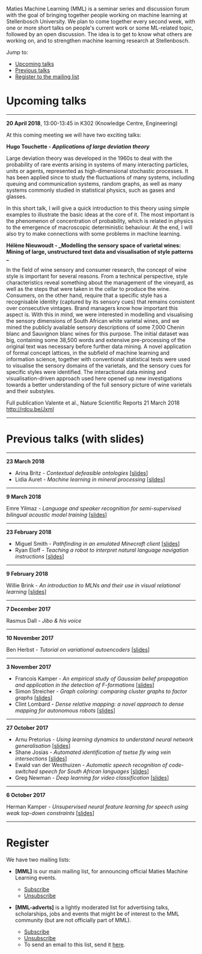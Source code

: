 Maties Machine Learning (MML) is a seminar series and discussion forum with the goal of bringing together people working on machine learning at Stellenbosch University. We plan to come together every second week, with one or more short talks on people's current work or some ML-related topic, followed by an open discussion. The idea is to get to know what others are working on, and to strengthen machine learning research at Stellenbosch.

Jump to:

- [Upcoming talks](#upcoming-talks)
- [Previous talks](#previous-talks-with-slides)
- [Register to the mailing list](#register)


# Upcoming talks

* * *

**20 April 2018**, 13:00-13:45 in K302 (Knowledge Centre, Engineering)

At this coming meeting we will have two exciting talks:

**Hugo Touchette - _Applications of large deviation theory_**

Large deviation theory was developed in the 1960s to deal with the probability of rare events arising in systems of many interacting particles, units or agents, represented as high-dimensional stochastic processes. It has been applied since to study the fluctuations of many systems, including queuing and communication systems, random graphs, as well as many systems commonly studied in statistical physics, such as gases and glasses. 

In this short talk, I will give a quick introduction to this theory using simple examples to illustrate the basic ideas at the core of it. The most important is the phenomenon of concentration of probability, which is related in physics to the emergence of macroscopic deterministic behaviour. At the end, I will also try to make connections with some problems in machine learning.

**Hélène Nieuwoudt - _Modelling the sensory space of varietal wines: Mining of large, unstructured text data and visualisation of style patterns _**

In the field of wine sensory and consumer research, the concept of wine style is important for several reasons. From a technical perspective,  style characteristics reveal something about the management of the vineyard, as well as the steps that were taken in the cellar to produce the wine.  Consumers, on the other hand, require that a  specific style has a recognisable identity  (captured by its sensory cues) that remains consistent over consecutive vintages. Brand managers know how important this aspect is. With this in mind, we were interested in modelling and visualising the sensory dimensions of South African white varietal wines, and we mined the publicly available sensory descriptions of some 7,000 Chenin blanc and Sauvignon blanc wines for this purpose. The initial dataset was big, containing some 38,500 words and extensive pre-processing of the original text was necessary before further data mining. A novel application of formal concept lattices, in the subfield of machine learning and information science, together with conventional statistical tests were used to visualise the sensory domains of the varietals, and the sensory cues for specific styles were identified. The interactional data mining and visualisation-driven approach used here opened up new investigations towards a better understanding of the full sensory picture of wine varietals and their substyles.

 Full publication Valente et al.,  Nature Scientific Reports 21 March 2018 <http://rdcu.be/JxmI>

* * *

# Previous talks (with slides)

* * *

**23 March 2018**

- Arina Britz - _Contextual defeasible ontologies_ [[slides](slides/2018-03-23_britz.pdf)]
- Lidia Auret - _Machine learning in mineral processing_ [[slides](slides/2018-03-23_auret.pdf)]

* * *

**9 March 2018**

Emre Yilmaz - _Language and speaker recognition for semi-supervised bilingual acoustic model training_ [[slides](slides/2018-03-09_yilmaz.pptx)]

* * *

**23 February 2018**

- Miguel Smith - _Pathfinding in an emulated Minecraft client_ [[slides](slides/2018-02-23_smith.pdf)]
- Ryan Eloff - _Teaching a robot  to interpret natural language navigation instructions_ [[slides](slides/2018-02-23_eloff.pdf)]

* * *

**9 February 2018**

Willie Brink - _An introduction to MLNs and their use in visual relational learning_ [[slides](slides/2018-02-09_brink.pdf)]

* * *

**7 December 2017**

Rasmus Dall - _Jibo & his voice_

* * *

**10 November 2017**

Ben Herbst - _Tutorial on variational autoencoders_ [[slides](slides/2017-11-10_herbst.pdf)]

* * *

**3 November 2017**

- Francois Kamper - _An empirical study of Gaussian belief propagation and application in the detection of F-formations_ [[slides](slides/2017-11-03_kamper.pdf)]
- Simon Streicher - _Graph coloring: comparing cluster graphs to factor graphs_ [[slides](slides/2017-11-03_streicher.pdf)]
- Clint Lombard - _Dense relative mapping: a novel approach to dense mapping for autonomous robots_ [[slides](slides/2017-11-03_lombard.pdf)]

* * *

**27 October 2017**

- Arnu Pretorius - _Using learning dynamics to understand neural network generalisation_ [[slides](slides/2017-10-27_pretorius.pdf)]
- Shane Josias - _Automated identification of tsetse fly wing vein intersections_ [[slides](slides/2017-10-27_josias.pdf)]
- Ewald van der Westhuizen - _Automatic speech recognition of code-switched speech for South African languages_ [[slides](slides/2017-10-27_vanderwesthuizen.pptx)]
- Greg Newman - _Deep learning for video classification_ [[slides](slides/2017-10-27_newman.pdf)]

* * *

**6 October 2017**

Herman Kamper - _Unsupervised neural feature learning for speech using weak top-down constraints_ [[slides](slides/2017-10-06_kamper.pdf)]

* * *

# Register

We have two mailing lists:

- **[MML]** is our main mailing list, for announcing official Maties Machine Learning events.

    - [Subscribe](https://sympa.sun.ac.za/sympa/subscribe/mml)
    - [Unsubscribe](https://sympa.sun.ac.za/sympa/signoff/mml)

- **[MML-adverts]** is a lightly moderated list for advertising talks, scholarships, jobs and events that might be of interest to the MML community (but are not officially part of MML).

    - [Subscribe](https://sympa.sun.ac.za/sympa/subscribe/mml-adverts)
    - [Unsubscribe](https://sympa.sun.ac.za/sympa/signoff/mml-adverts)
    - To send an email to this list, send it <a href="mailto:mml-adverts [at] sympa [dot] sun [dot] ac [dot] za">here</a>.


